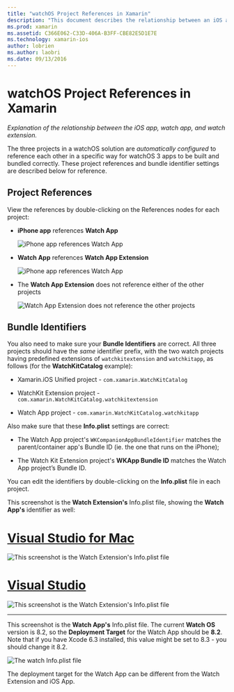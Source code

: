 ```yaml
---
title: "watchOS Project References in Xamarin"
description: "This document describes the relationship between an iOS app, a watch app, and a watch app extension. It discusses project references and bundle identifiers."
ms.prod: xamarin
ms.assetid: C366E062-C33D-406A-B3FF-CBE82E5D1E7E
ms.technology: xamarin-ios
author: lobrien
ms.author: laobri
ms.date: 09/13/2016
---
```


# watchOS Project References in Xamarin

_Explanation of the relationship between the iOS app, watch app, and watch extension._

The three projects in a watchOS solution are *automatically configured* to reference each other
  in a specific way for watchOS 3 apps to be
  built and bundled correctly. These project references and bundle identifier settings
  are described below for reference.

## Project References

View the references by double-clicking on the References
  nodes for each project:

- **iPhone app** references **Watch App**

  ![](project-references-images/catalog-reference1.png "iPhone app references Watch App")

- **Watch App** references **Watch App Extension**

  ![](project-references-images/catalog-reference2.png "iPhone app references Watch App")


- The **Watch App Extension** does not reference either of the other projects

  ![](project-references-images/catalog-reference3.png "Watch App Extension does not reference the other projects")



## Bundle Identifiers

You also need to make sure your **Bundle Identifiers** are correct.
  All three projects should have the *same* identifier prefix,
  with the two watch projects having predefined extensions of
  `watchkitextension` and `watchkitapp`, as follows
  (for the **WatchKitCatalog** example):

- Xamarin.iOS Unified project - `com.xamarin.WatchKitCatalog`

- WatchKit Extension project  - `com.xamarin.WatchKitCatalog.watchkitextension`

- Watch App project - `com.xamarin.WatchKitCatalog.watchkitapp`

Also make sure that these **Info.plist** settings are correct:

- The Watch App project's
  `WKCompanionAppBundleIdentifier` matches the parent/container
  app's Bundle ID (ie. the one that runs on the iPhone);

- The Watch Kit Extension project's
  **WKApp Bundle ID** matches the Watch App project’s
  Bundle ID.

You can edit the identifiers by double-clicking
  on the **Info.plist** file in each project.

This screenshot
  is the **Watch Extension's** Info.plist file, showing the
  **Watch App's** identifier as well:

# [Visual Studio for Mac](#tab/macos)

![](project-references-images/infoplist-extension.png "This screenshot is the Watch Extension's Info.plist file")

# [Visual Studio](#tab/windows)

![](project-references-images/infoplist-extension-vs.png "This screenshot is the Watch Extension's Info.plist file")

-----

This screenshot is the **Watch App's** Info.plist file.
  The current **Watch OS** version is 8.2, so the
  **Deployment Target** for the Watch App should be
  **8.2**. Note that if you have Xcode 6.3 installed,
  this value might be set to 8.3 - you should change
  it 8.2.

![](project-references-images/infoplist-watchapp.png "The watch Info.plist file")

The deployment target for the Watch App can be
  different from the Watch Extension and iOS App.

